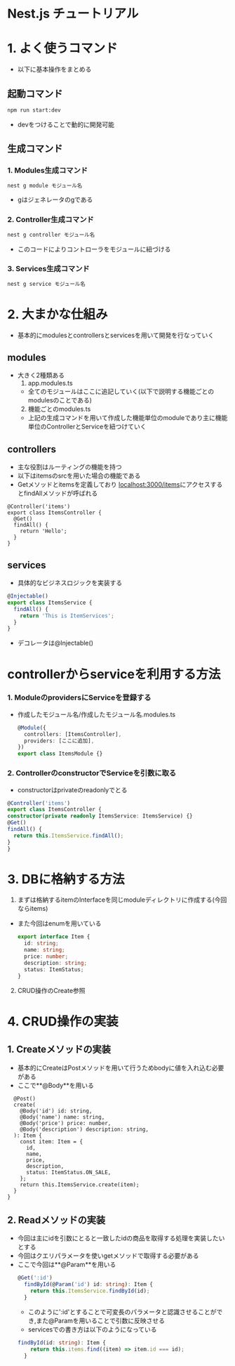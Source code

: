 # Nest.js チュートリアル
# 1. よく使うコマンド
- 以下に基本操作をまとめる

## 起動コマンド
```zsh
npm run start:dev
```
- devをつけることで動的に開発可能
## 生成コマンド
### 1. Modules生成コマンド
```zsh
nest g module モジュール名
```
- gはジェネレータのgである

### 2. Controller生成コマンド
```zsh
nest g controller モジュール名
```
- このコードによりコントローラをモジュールに紐づける
### 3. Services生成コマンド
```zsh
nest g service モジュール名
```
# 2. 大まかな仕組み
- 基本的にmodulesとcontrollersとservicesを用いて開発を行なっていく
## modules
- 大きく2種類ある
  1. app.modules.ts
    - 全てのモジュールはここに追記していく(以下で説明する機能ごとのmodulesのことである)
  2. 機能ごとのmodules.ts
    - 上記の生成コマンドを用いて作成した機能単位のmoduleであり主に機能単位のControllerとServiceを紐つけていく
## controllers
- 主な役割はルーティングの機能を持つ
- 以下はitemsのsrcを用いた場合の機能である
- Getメソッドとitemsを定義しており
[localhost:3000/items](localhost:3000/items)にアクセスするとfindAllメソッドが呼ばれる
```
@Controller('items')
export class ItemsController {
  @Get()
  findAll() {
    return 'Hello';
  }
}
```
## services
- 具体的なビジネスロジックを実装する
```ts
@Injectable()
export class ItemsService {
  findAll() {
    return 'This is ItemServices';
  }
}
```
- デコレータは@Injectable()

# controllerからserviceを利用する方法
### 1. ModuleのprovidersにServiceを登録する
  - 作成したモジュール名/作成したモジュール名.modules.ts
    ```ts
    @Module({
      controllers: [ItemsController],
      providers: [ここに追加],
    })
    export class ItemsModule {}
    ```
### 2. ControllerのconstructorでServiceを引数に取る
  - constructorはprivateのreadonlyでとる
  ```ts
  @Controller('items')
export class ItemsController {
  constructor(private readonly ItemsService: ItemsService) {}
  @Get()
  findAll() {
    return this.ItemsService.findAll();
  }
}
  ```
# 3. DBに格納する方法
1. まずは格納するitemのInterfaceを同じmoduleディレクトリに作成する(今回ならitems)
- また今回はenumを用いている
  ```ts
  export interface Item {
    id: string;
    name: string;
    price: number;
    description: string;
    status: ItemStatus;
  } 
  ```
2. CRUD操作のCreate参照
# 4. CRUD操作の実装
## 1. Createメソッドの実装
- 基本的にCreateはPostメソッドを用いて行うためbodyに値を入れ込む必要がある
- ここで**@Body**を用いる
```
  @Post()
  create(
    @Body('id') id: string,
    @Body('name') name: string,
    @Body('price') price: number,
    @Body('description') description: string,
  ): Item {
    const item: Item = {
      id,
      name,
      price,
      description,
      status: ItemStatus.ON_SALE,
    };
    return this.ItemsService.create(item);
  }
}
```
## 2. Readメソッドの実装
- 今回は主にidを引数にとると一致したidの商品を取得する処理を実装したいとする
- 今回はクエリパラメータを使いgetメソッドで取得する必要がある
- ここで今回は**@Param**を用いる
  ```ts
  @Get(':id')
    findById(@Param('id') id: string): Item {
      return this.ItemsService.findById(id);
    }
  ```
  - このように':id'とすることで可変長のパラメータと認識させることができ,また@Paramを用いることで引数に反映させる
  - servicesでの書き方は以下のようになっている
  ```ts
  findById(id: string): Item {
      return this.items.find((item) => item.id === id);
    }
  ```
